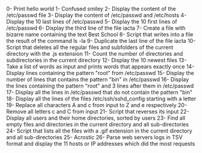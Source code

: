 0- Print hello world
1- Confused smiley
2- Display the content of the /etc/passwd file
3- Display the content of /etc/passwd and /etc/hosts
4- Display the 10 last lines of /etc/passwd
5- Display the 10 first lines of /etc/passwd
6- Display the third line of the file iacta
7- Create a file with bizarre name containing the text Best School
8- Script that writes into a file the result of the command ls -la
9- Duplicate the last line of the file iacta
10- Script that deletes all the regular files and subfolders of the current directory with the .js extension
11- Count the number of directories and subdirectories in the current directory
12- Display the 10 newest files
13- Take a list of words as input and prints words that appears exactly once
14- Display lines containing the pattern "root" from /etc/passwd
15- Display the number of lines that contains the pattern "bin" in /etc/passwd
16- Display the lines containing the pattern "root" and 3 lines after them in /etc/passwd
17- Display all the lines in /etc/passwd that do not contain the pattern "bin" 
18- Display all the lines of the files /etc/ssh/sshd_config starting with a letter
19- Replace all characters A and c from input to Z and e respectively
20- Remove all letters c and C from input
21- Script that reverses its input
22- Display all users and their home directories, sorted by users
23- Find all empty files and directories in the current directory and all sub-directories
24- Script that lists all the files with a .gif extension in the current directory and all sub-directories
25- Acrostic
26- Parse web servers logs in TSV format and display the 11 hosts or IP addresses which did the most requests
